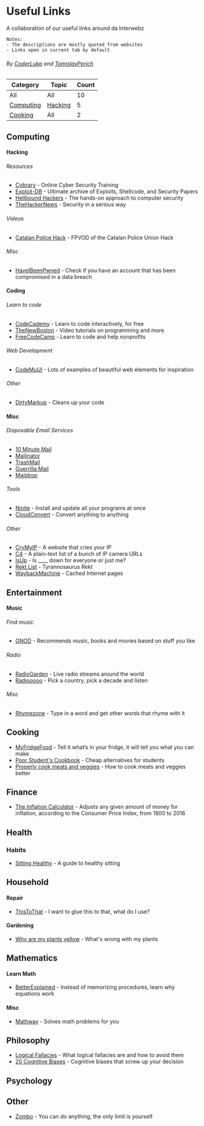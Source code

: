 # Useful Links
A collaboration of our useful links around da Interwebz

```
Notes:
- The descriptions are mostly quoted from websites
- Links open in current tab by default
```

###### By [CoderLuka](https://github.com/coderluka) and [TomislavPerich](https://github.com/tomislavperich)


Category | Topic | Count
------------ | ------------- | -------------
All | All | 10
[Computing](#computing) | [Hacking](#hacking) | 5
[Cooking](#cooking) | All | 2


## Computing

#### Hacking
###### Resources
* [Cybrary](https://cybrary.it) - Online Cyber Security Training
* [Exploit-DB](https://www.exploit-db.com/) - Ultimate archive of Exploits, Shellcode, and Security Papers
* [Hellbound Hackers](https://www.hellboundhackers.org/) - The hands-on approach to computer security
* [TheHackerNews](http://thehackernews.com/) - Security in a serious way
###### Videos
* [Catalan Police Hack](https://vimeo.com/167411059) - FPVOD of the Catalan Police Union Hack
###### Misc
* [HaveIBeenPwned](https://haveibeenpwned.com/) - Check if you have an account that has been compromised in a data breach

#### Coding
###### Learn to code
* [CodeCademy](https://www.codecademy.com/) - Learn to code interactively, for free
* [TheNewBoston](https://thenewboston.com/) - Video tutorials on programming and more
* [FreeCodeCamp](https://www.freecodecamp.com/) - Learn to code and help nonprofits
###### Web Development
* [CodeMuUI](https://codemyui.com/) - Lots of examples of beautiful web elements for inspiration
###### Other
* [DirtyMarkup](https://dirtymarkup.com/) - Cleans up your code

#### Misc
###### Disposable Email Services
* [10 Minute Mail](https://www.10minutemail.com)
* [Mailinator](https://www.mailinator.com)
* [TrashMail](http://www.trashmail.org/)
* [Guerrilla Mail](https://guerrillamail.com)
* [Maildrop](https://www.maildrop.cc/)
###### Tools
* [Ninite](https://ninite.com/) - Install and update all your programs at once
* [CloudConvert](https://cloudconvert.com/) - Convert anything to anything
###### Other
* [CryMyIP](http://crymyip.com/) - A website that cries your IP
* [C4](https://github.com/turbo/c4) - A plain-text list of a bunch of IP camera URLs
* [IsUp](http://isup.me/) - Is ____ down for everyone or just me?
* [Rekt List](https://pastebin.com/Vbdx9Lgq) - Tyrannosaurus Rekt
* [WaybackMachine](http://archive.org/web/) - Cached Internet pages


## Entertainment

#### Music
###### Find music
* [GNOD](http://www.gnod.com/) -  Rеcommеnds muѕic, books and movіes based on stuff you like
###### Radio
* [RadioGarden](http://radio.garden/) - Live radio streams around the world
* [Radiooooo](http://radiooooo.com/) - Pick a country, pick a decade and listen
###### Misc
* [Rhymezone](http://www.rhymezone.com/) - Type in a word and get other words that rhyme with it

## Cooking
* [MyFridgeFood](https://www.myfridgefood.com/) - Tell it what’s in your fridge, it will tell you what you can make
* [Poor Student's Cookbook](http://imgur.com/gallery/pHUdq) - Cheap alternatives for students
* [Properly cook meats and veggies](http://i.imgur.com/i5mB3Ss.jpg) - How to cook meats and veggies better


## Finance
* [The Inflation Calculator](http://www.westegg.com/inflation/) - Adjusts any given amount of money for inflation, according to the Consumer Price Index, from 1800 to 2016

## Health
### Habits
* [Sitting Healthy](http://www.drbookspan.com/SittingHealthy.html) - A guide to healthy sitting

## Household
#### Repair
* [ThisToThat](http://www.thistothat.com/) - I want to glue this to that, what do I use?
#### Gardening
* [Why are my plants yellow](http://www.dailyinfographic.com/wp-content/uploads/2015/08/why-are-my-plants-yellow.jpg) - What's wrong with my plants

## Mathematics
#### Learn Math
* [BetterExplained](https://betterexplained.com/) - Instead of memorizing procedures, learn why equations work
#### Misc
* [Mathway](https://www.mathway.com/) - Solves math problems for you

## Philosophy
* [Logical Fallacies](http://i.imgur.com/9nWUM2c.jpg) - What logical fallacies are and how to avoid them
* [20 Cognitive Biases](https://i.imgur.com/czyJsjO.png) - Cognitive biases that screw up your decision


## Psychology

## Other
* [Zombo](http://html5zombo.com/) - You can do anything, the only limit is yourself
